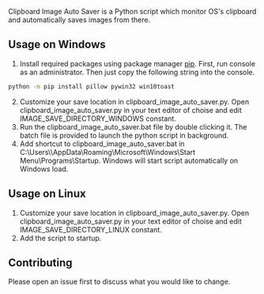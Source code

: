 Clipboard Image Auto Saver is a Python script which monitor OS's clipboard and automatically saves images from there.

## Usage on Windows
1. Install required packages using package manager [pip](https://pip.pypa.io/en/stable/). First, run console as an administrator. Then just copy the following string into the console.
```bash
python -m pip install pillow pywin32 win10toast
```
2. Customize your save location in clipboard_image_auto_saver.py.
Open clipboard_image_auto_saver.py in your text editor of choise and edit IMAGE_SAVE_DIRECTORY_WINDOWS constant.
3. Run the clipboard_image_auto_saver.bat file by double clicking it. The batch file is provided to launch the python script in background.
4. Add shortcut to clipboard_image_auto_saver.bat in C:\Users\\<your user>\AppData\Roaming\Microsoft\Windows\Start Menu\Programs\Startup. Windows will start script automatically on Windows load.

## Usage on Linux
1. Customize your save location in clipboard_image_auto_saver.py.
Open clipboard_image_auto_saver.py in your text editor of choise and edit IMAGE_SAVE_DIRECTORY_LINUX constant.
2. Add the script to startup.

## Contributing
Please open an issue first to discuss what you would like to change.

